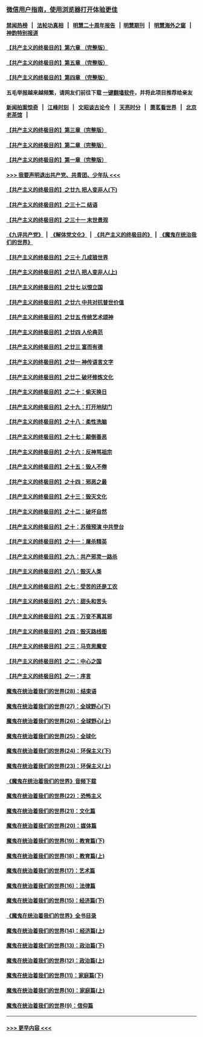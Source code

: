 ### [微信用户指南，使用浏览器打开体验更佳](https://github.com/gfw-breaker/banned-news1/blob/master/indexes/wechat-guide.md?t=0)
#### [禁闻热榜](热点新闻.md?t=0)  &nbsp;&nbsp;|&nbsp;&nbsp; [法轮功真相](https://github.com/gfw-breaker/truth/blob/master/README.md?t=0) &nbsp;&nbsp;|&nbsp;&nbsp; [明慧二十周年报告](https://github.com/gfw-breaker/mh-reports/blob/master/README.md?t=0) &nbsp;&nbsp;|&nbsp;&nbsp;[明慧期刊](https://github.com/gfw-breaker/mh-qikan) &nbsp;&nbsp;|&nbsp;&nbsp; [明慧海外之窗](https://github.com/gfw-breaker/mh-news/blob/master/README.md?t=0) &nbsp;&nbsp;|&nbsp;&nbsp; [神韵特别报道](https://github.com/gfw-breaker/mh-news/blob/master/shenyun.md?t=0)
#### [【共产主义的终极目的】第六章 （完整版）](../pages/nsc422/n11428913.md?t=02172122) 
#### [【共产主义的终极目的】第五章 （完整版）](../pages/nsc422/n11428912.md?t=02172122) 
#### [【共产主义的终极目的】第四章 （完整版）](../pages/nsc422/n11428907.md?t=02172122) 
#### 五毛举报越来越频繁，请网友们前往下载 [一键翻墙软件](https://github.com/gfw-breaker/ssr-accounts)，并将此项目推荐给亲友
#### [新闻拍案惊奇](https://github.com/gfw-breaker/banned-news1/blob/master/pages/link4.md) &nbsp;&nbsp;|&nbsp;&nbsp; [江峰时刻](https://github.com/gfw-breaker/banned-news1/blob/master/pages/link4.md) &nbsp;&nbsp;|&nbsp;&nbsp; [文昭谈古论今](https://github.com/gfw-breaker/banned-news1/blob/master/pages/link4.md) &nbsp;&nbsp;|&nbsp;&nbsp; [天亮时分](https://github.com/gfw-breaker/banned-news1/blob/master/pages/link4.md) &nbsp;&nbsp;|&nbsp;&nbsp; [萧茗看世界](https://github.com/gfw-breaker/banned-news1/blob/master/pages/link4.md) &nbsp;&nbsp;|&nbsp;&nbsp; [北京老茶馆](https://github.com/gfw-breaker/banned-news1/blob/master/pages/link4.md) &nbsp;&nbsp;|&nbsp;&nbsp; 
#### [【共产主义的终极目的】第三章（完整版）](../pages/nsc422/n11428848.md?t=02172122) 
#### [【共产主义的终极目的】第二章（完整版）](../pages/nsc422/n11428831.md?t=02172122) 
#### [【共产主义的终极目的】第一章（完整版）](../pages/nsc422/n11417651.md?t=02172122) 
#### [>>> 我要声明退出共产党、共青团、少年队 <<<](https://github.com/begood0513/goodnews/blob/master/quit/letter.md) 
#### [【共产主义的终极目的】之廿九 把人变非人(下)](../pages/nsc422/n11344140.md?t=02172122) 
#### [【共产主义的终极目的】之三十二 结语](../pages/nsc422/n11360535.md?t=02172122) 
#### [【共产主义的终极目的】之三十一 末世景观](../pages/nsc422/n11351129.md?t=02172122) 
#### [《九评共产党》](https://github.com/begood0513/9ping.md/blob/master/README.md) &nbsp;|&nbsp; [《解体党文化》](../../../../jtdwh.md/blob/master/README.md)  &nbsp;|&nbsp; [《共产主义的终极目的》](../../../../gczydzjmd.md/blob/master/README.md) &nbsp;|&nbsp; [《魔鬼在统治我们的世界》](../../../../mgztzwmdsj.md/blob/master/README.md) 
#### [【共产主义的终极目的】之三十 几成狼世界](../pages/nsc422/n11348280.md?t=02172122) 
#### [【共产主义的终极目的】之廿八 把人变非人(上)](../pages/nsc422/n11340492.md?t=02172122) 
#### [【共产主义的终极目的】之廿七 以恨立国](../pages/nsc422/n11336944.md?t=02172122) 
#### [【共产主义的终极目的】之廿六 中共对抗普世价值](../pages/nsc422/n11324785.md?t=02172122) 
#### [【共产主义的终极目的】之廿五 传统艺术颂神](../pages/nsc422/n11296396.md?t=02172122) 
#### [【共产主义的终极目的】之廿四 人伦典范](../pages/nsc422/n11296397.md?t=02172122) 
#### [【共产主义的终极目的】之廿三 富而有德](../pages/nsc422/n11283598.md?t=02172122) 
#### [【共产主义的终极目的】之廿一 神传语言文字](../pages/nsc422/n11263265.md?t=02172122) 
#### [【共产主义的终极目的】之廿二 破坏修炼文化](../pages/nsc422/n11245728.md?t=02172122) 
#### [【共产主义的终极目的】之二十：偷天换日](../pages/nsc422/n11238846.md?t=02172122) 
#### [【共产主义的终极目的】之十九：打开地狱门](../pages/nsc422/n11206376.md?t=02172122) 
#### [【共产主义的终极目的】之十八：柔性洗脑](../pages/nsc422/n11199994.md?t=02172122) 
#### [【共产主义的终极目的】之十七：颠倒善恶](../pages/nsc422/n11179782.md?t=02172122) 
#### [【共产主义的终极目的】之十六：反神骂祖宗](../pages/nsc422/n11166798.md?t=02172122) 
#### [【共产主义的终极目的】之十五：毁人不倦](../pages/nsc422/n11166792.md?t=02172122) 
#### [【共产主义的终极目的】之十四：邪恶之最](../pages/nsc422/n11150249.md?t=02172122) 
#### [【共产主义的终极目的】之十三：毁灭文化](../pages/nsc422/n11135227.md?t=02172122) 
#### [【共产主义的终极目的】之十二：破坏自然](../pages/nsc422/n11135214.md?t=02172122) 
#### [【共产主义的终极目的】之十：苏俄预演 中共登台](../pages/nsc422/n11118424.md?t=02172122) 
#### [【共产主义的终极目的】之十一：屠杀精英](../pages/nsc422/n11118442.md?t=02172122) 
#### [【共产主义的终极目的】之九：共产邪灵一路杀](../pages/nsc422/n11114139.md?t=02172122) 
#### [【共产主义的终极目的】之八：毁灭人类](../pages/nsc422/n11108503.md?t=02172122) 
#### [【共产主义的终极目的】之七：受苦的还是工农](../pages/nsc422/n11101809.md?t=02172122) 
#### [【共产主义的终极目的】之六：甜头和苦头](../pages/nsc422/n11096971.md?t=02172122) 
#### [【共产主义的终极目的】之五：万变不离其邪](../pages/nsc422/n11091285.md?t=02172122) 
#### [【共产主义的终极目的】之四：毁灭路线图](../pages/nsc422/n11086284.md?t=02172122) 
#### [【共产主义的终极目的】之三：马克思魔变](../pages/nsc422/n11061941.md?t=02172122) 
#### [【共产主义的终极目的】之二：中心之国](../pages/nsc422/n11047728.md?t=02172122) 
#### [【共产主义的终极目的】之一：序言](../pages/nsc422/n11086077.md?t=02172122) 
#### [魔鬼在统治着我们的世界(28)：结束语](../pages/nsc422/n10936246.md?t=02172122) 
#### [魔鬼在统治着我们的世界(27)：全球野心(下)](../pages/nsc422/n10928319.md?t=02172122) 
#### [魔鬼在统治着我们的世界(26)：全球野心(上)](../pages/nsc422/n10900318.md?t=02172122) 
#### [魔鬼在统治着我们的世界(25)：全球化](../pages/nsc422/n10788205.md?t=02172122) 
#### [魔鬼在统治着我们的世界(24)：环保主义(下)](../pages/nsc422/n10695307.md?t=02172122) 
#### [魔鬼在统治着我们的世界(23)：环保主义(上)](../pages/nsc422/n10688613.md?t=02172122) 
#### [《魔鬼在统治着我们的世界》音频下载](../pages/nsc422/n10635553.md?t=02172122) 
#### [魔鬼在统治着我们的世界(22)：恐怖主义](../pages/nsc422/n10614727.md?t=02172122) 
#### [魔鬼在统治着我们的世界(21)：文化篇](../pages/nsc422/n10597706.md?t=02172122) 
#### [魔鬼在统治着我们的世界(20)：媒体篇](../pages/nsc422/n10586579.md?t=02172122) 
#### [魔鬼在统治着我们的世界(19)：教育篇(下)](../pages/nsc422/n10564808.md?t=02172122) 
#### [魔鬼在统治着我们的世界(18)：教育篇(上)](../pages/nsc422/n10526970.md?t=02172122) 
#### [魔鬼在统治着我们的世界(17)：艺术篇](../pages/nsc422/n10499093.md?t=02172122) 
#### [魔鬼在统治着我们的世界(16)：法律篇](../pages/nsc422/n10485969.md?t=02172122) 
#### [魔鬼在统治着我们的世界(15)：经济篇(下)](../pages/nsc422/n10469975.md?t=02172122) 
#### [《魔鬼在统治着我们的世界》全书目录](../pages/nsc422/n10464261.md?t=02172122) 
#### [魔鬼在统治着我们的世界(14)：经济篇(上)](../pages/nsc422/n10457370.md?t=02172122) 
#### [魔鬼在统治着我们的世界(13)：政治篇(下)](../pages/nsc422/n10448270.md?t=02172122) 
#### [魔鬼在统治着我们的世界(12)：政治篇(上)](../pages/nsc422/n10444576.md?t=02172122) 
#### [魔鬼在统治着我们的世界(11)：家庭篇(下)](../pages/nsc422/n10440961.md?t=02172122) 
#### [魔鬼在统治着我们的世界(10)：家庭篇(上)](../pages/nsc422/n10435448.md?t=02172122) 
#### [魔鬼在统治着我们的世界(9)：信仰篇](../pages/nsc422/n10432159.md?t=02172122) 

----
#### [ >>> 更早内容 <<< ](../indexes/nsc422-earlier.md)

